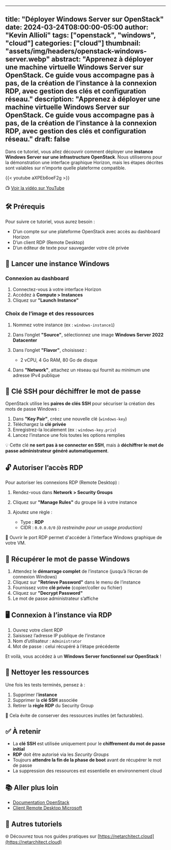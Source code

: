---

title: "Déployer Windows Server sur OpenStack"
date: 2024-03-24T08:00:00-05:00
author: "Kevin Allioli"
tags: ["openstack", "windows", "cloud"]
categories: ["cloud"]
thumbnail: "assets/img/headers/openstack-windows-server.webp"
abstract: "Apprenez à déployer une machine virtuelle Windows Server sur OpenStack. Ce guide vous accompagne pas à pas, de la création de l’instance à la connexion RDP, avec gestion des clés et configuration réseau."
description: "Apprenez à déployer une machine virtuelle Windows Server sur OpenStack. Ce guide vous accompagne pas à pas, de la création de l’instance à la connexion RDP, avec gestion des clés et configuration réseau."
draft: false
------------

Dans ce tutoriel, vous allez découvrir comment déployer une **instance Windows Server sur une infrastructure OpenStack**. Nous utiliserons pour la démonstration une interface graphique Horizon, mais les étapes décrites sont valables sur n’importe quelle plateforme compatible.

{{< youtube aXPEb6oeF2g >}}

📺 [Voir la vidéo sur YouTube](https://www.youtube.com/watch?v=aXPEb6oeF2g)

## 🛠️ Prérequis

Pour suivre ce tutoriel, vous aurez besoin :

* D’un compte sur une plateforme OpenStack avec accès au dashboard Horizon
* D’un client RDP (Remote Desktop)
* D’un éditeur de texte pour sauvegarder votre clé privée

## 🧱 Lancer une instance Windows

### Connexion au dashboard

1. Connectez-vous à votre interface Horizon
2. Accédez à **Compute > Instances**
3. Cliquez sur **"Launch Instance"**

### Choix de l’image et des ressources

1. Nommez votre instance (ex : `windows-instance1`)
2. Dans l’onglet **"Source"**, sélectionnez une image **Windows Server 2022 Datacenter**
3. Dans l’onglet **"Flavor"**, choisissez :

   * 2 vCPU, 4 Go RAM, 80 Go de disque
4. Dans **"Network"**, attachez un réseau qui fournit au minimum une adresse IPv4 publique

## 🔐 Clé SSH pour déchiffrer le mot de passe

OpenStack utilise les **paires de clés SSH** pour sécuriser la création des mots de passe Windows :

1. Dans **"Key Pair"**, créez une nouvelle clé (`windows-key`)
2. Téléchargez la **clé privée**
3. Enregistrez-la localement (ex : `windows-key.priv`)
4. Lancez l’instance une fois toutes les options remplies

💡 Cette clé **ne sert pas à se connecter en SSH**, mais à **déchiffrer le mot de passe administrateur généré automatiquement**.

## 🔓 Autoriser l’accès RDP

Pour autoriser les connexions RDP (Remote Desktop) :

1. Rendez-vous dans **Network > Security Groups**
2. Cliquez sur **"Manage Rules"** du groupe lié à votre instance
3. Ajoutez une règle :

   * Type : **RDP**
   * CIDR : `0.0.0.0/0` *(à restreindre pour un usage production)*

🔐 Ouvrir le port RDP permet d'accéder à l’interface Windows graphique de votre VM.

## 🔑 Récupérer le mot de passe Windows

1. Attendez le **démarrage complet** de l’instance (jusqu’à l’écran de connexion Windows)
2. Cliquez sur **"Retrieve Password"** dans le menu de l’instance
3. Fournissez votre **clé privée** (copier/coller ou fichier)
4. Cliquez sur **"Decrypt Password"**
5. Le mot de passe administrateur s’affiche

## 🖥️ Connexion à l’instance via RDP

1. Ouvrez votre client RDP
2. Saisissez l’adresse IP publique de l’instance
3. Nom d’utilisateur : `Administrator`
4. Mot de passe : celui récupéré à l’étape précédente

Et voilà, vous accédez à un **Windows Server fonctionnel sur OpenStack** !

## 🧽 Nettoyer les ressources

Une fois les tests terminés, pensez à :

1. Supprimer l’**instance**
2. Supprimer la **clé SSH** associée
3. Retirer la **règle RDP** du Security Group

🧼 Cela évite de conserver des ressources inutiles (et facturables).

## ✅ À retenir

* La **clé SSH** est utilisée uniquement pour le **chiffrement du mot de passe initial**
* **RDP** doit être autorisé via les *Security Groups*
* Toujours **attendre la fin de la phase de boot** avant de récupérer le mot de passe
* La suppression des ressources est essentielle en environnement cloud

## 📚 Aller plus loin

* [Documentation OpenStack](https://docs.openstack.org/)
* [Client Remote Desktop Microsoft](https://learn.microsoft.com/en-us/windows-server/remote/remote-desktop-services/clients/remote-desktop-clients)

## 🔗 Autres tutoriels

🌐 Découvrez tous nos guides pratiques sur [https://netarchitect.cloud](https://netarchitect.cloud)
